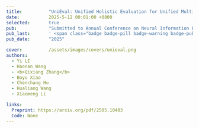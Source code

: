 ```yaml
---
title:          "UniEval: Unified Holistic Evaluation for Unified Multimodal Understanding and Generation"
date:           2025-5-12 00:01:00 +0800
selected:       true
pub:            "Submitted to Annual Conference on Neural Information Processing Systems (NeuralIPS) Under Review"
pub_last:       ' <span class="badge badge-pill badge-warning badge-publication">Benchmark</span>'
pub_date:       "2025"

cover:          /assets/images/covers/unieval.png
authors:
  - Yi LI
  - Haonan Wang
  - <b>Qixiang Zhang</b>
  - Boyu Xiao
  - Chenchang Hu
  - Hualiang Wang
  - Xiaomeng Li

links:
  Preprint: https://arxiv.org/pdf/2505.10483
  Code: None
---
```

